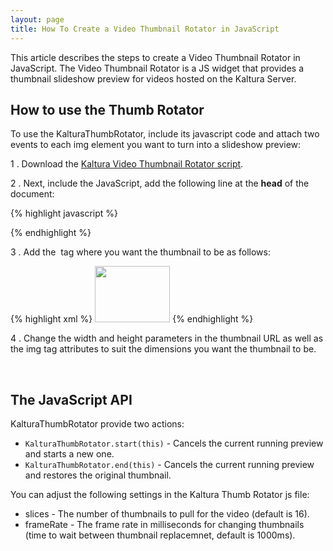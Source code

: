 ```yaml
---
layout: page
title: How To Create a Video Thumbnail Rotator in JavaScript
---
```


This article describes the steps to create a Video Thumbnail Rotator in JavaScript. The Video Thumbnail Rotator is a JS widget that provides a thumbnail slideshow preview for videos hosted on the Kaltura Server.

## How to use the Thumb Rotator  

To use the KalturaThumbRotator, include its javascript code and attach two events to each img element you want to turn into a slideshow preview:

1 .  Download the [Kaltura Video Thumbnail Rotator script](http://knowledge.kaltura.com/sites/default/files/dl_resources/kalturaThumbRotator.zip).

2 .  Next, include the JavaScript, add the following line at the **head** of the document:

{% highlight javascript %}

<script type="text/javascript" src="kaltura_thumb_rotator.js"></script>

{% endhighlight %}

3 .  Add the **<img>** tag where you want the thumbnail to be as follows:

{% highlight xml %}
<img src="http://cdn.kaltura.com/p/309/sp/0/thumbnail/entry\_id/1\_gdmcbimk/width/120/height/90" width="120" height="90" onmouseover="KalturaThumbRotator.start(this)" onmouseout="KalturaThumbRotator.end(this)">
{% endhighlight %}

4 .  Change the width and height parameters in the thumbnail URL as well as the img tag attributes to suit the dimensions you want the thumbnail to be.

 
## The JavaScript API  

KalturaThumbRotator provide two actions:

* `KalturaThumbRotator.start(this)` - Cancels the current running preview and starts a new one. 
* `KalturaThumbRotator.end(this)` - Cancels the current running preview and restores the original thumbnail.


You can adjust the following settings in the Kaltura Thumb Rotator js file:

* slices - The number of thumbnails to pull for the video (default is 16).
* frameRate - The frame rate in milliseconds for changing thumbnails (time to wait between thumbnail replacemnet, default is 1000ms).
